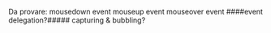 Da provare: 
mousedown event
mouseup event
mouseover event
####event delegation?#####
        capturing & bubbling?